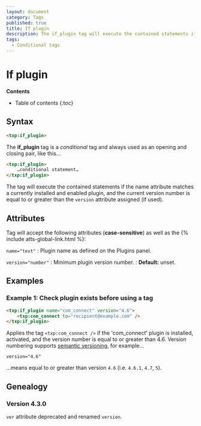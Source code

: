 ```yaml
---
layout: document
category: Tags
published: true
title: If plugin
description: The if_plugin tag will execute the contained statements if the name attribute matches a currently installed plugin.
tags:
  - Conditional tags
---
```


# If plugin

**Contents**

* Table of contents
{:toc}

## Syntax

~~~ html
<txp:if_plugin>
~~~

The **if_plugin** tag is a *conditional* tag and always used as an opening and closing pair, like this…

~~~ html
<txp:if_plugin>
    …conditional statement…
</txp:if_plugin>
~~~

The tag will execute the contained statements if the name attribute matches a currently installed and enabled plugin, and the current version number is equal to or greater than the `version` attribute assigned (if used).

## Attributes

Tag will accept the following attributes (**case-sensitive**) as well as the {% include atts-global-link.html %}:

`name="text"`
: Plugin name as defined on the Plugins panel.

`version="number"`
: Minimum plugin version number.
: **Default:** unset.

## Examples

### Example 1: Check plugin exists before using a tag

~~~ html
<txp:if_plugin name="com_connect" version="4.6">
    <txp:com_connect to="recipient@example.com" />
</txp:if_plugin>
~~~

Applies the tag `<txp:com_connect />` if the 'com_connect' plugin is installed, activated, and the version number is equal to or greater than 4.6. Version numbering supports [semantic versioning](http://semver.org), for example…

~~~
version="4.6"
~~~

…means equal to or greater than version `4.6` (i.e. `4.6.1`, `4.7`, `5`).

## Genealogy

### Version 4.3.0

`ver` attribute deprecated and renamed `version`.
